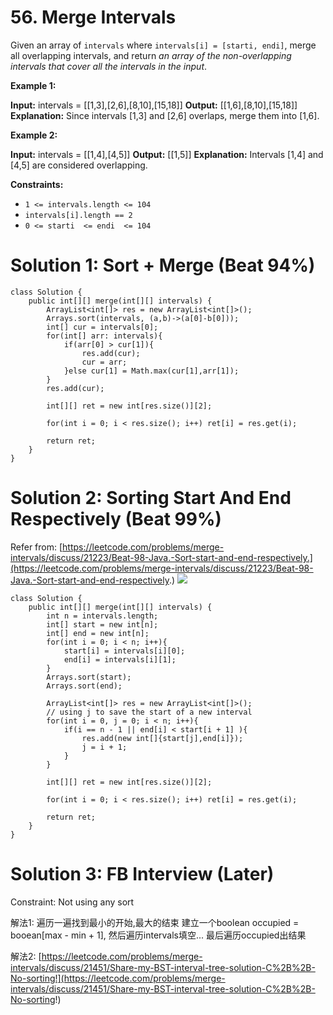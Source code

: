 # 56. Merge Intervals
Given an array of  `intervals` where  `intervals[i] = [starti, endi]`, merge all overlapping intervals, and return  _an array of the non-overlapping intervals that cover all the intervals in the input_.

**Example 1:**

**Input:** intervals = [[1,3],[2,6],[8,10],[15,18]]
**Output:** [[1,6],[8,10],[15,18]]
**Explanation:** Since intervals [1,3] and [2,6] overlaps, merge them into [1,6].

**Example 2:**

**Input:** intervals = [[1,4],[4,5]]
**Output:** [[1,5]]
**Explanation:** Intervals [1,4] and [4,5] are considered overlapping.

**Constraints:**

-   `1 <= intervals.length <= 104`
-   `intervals[i].length == 2`
-   `0 <= starti  <= endi  <= 104`

# Solution 1: Sort + Merge (Beat 94%)
```
class Solution {
    public int[][] merge(int[][] intervals) {
        ArrayList<int[]> res = new ArrayList<int[]>();
        Arrays.sort(intervals, (a,b)->(a[0]-b[0]));        
        int[] cur = intervals[0];
        for(int[] arr: intervals){
            if(arr[0] > cur[1]){
                res.add(cur);
                cur = arr;
            }else cur[1] = Math.max(cur[1],arr[1]);
        }
        res.add(cur);
        
        int[][] ret = new int[res.size()][2];
        
        for(int i = 0; i < res.size(); i++) ret[i] = res.get(i);
        
        return ret;
    }
}
```

# Solution 2: Sorting Start And End Respectively (Beat 99%)
Refer from: [https://leetcode.com/problems/merge-intervals/discuss/21223/Beat-98-Java.-Sort-start-and-end-respectively.](https://leetcode.com/problems/merge-intervals/discuss/21223/Beat-98-Java.-Sort-start-and-end-respectively.)
![](https://www.dropbox.com/s/40mmgsb710mqykt/Screenshot%202018-02-09%2018.43.49.png?raw=1)
```
class Solution {
    public int[][] merge(int[][] intervals) {
        int n = intervals.length;
        int[] start = new int[n];
        int[] end = new int[n];
        for(int i = 0; i < n; i++){
            start[i] = intervals[i][0];
            end[i] = intervals[i][1];
        }
        Arrays.sort(start);
        Arrays.sort(end);
        
        ArrayList<int[]> res = new ArrayList<int[]>();
        // using j to save the start of a new interval
        for(int i = 0, j = 0; i < n; i++){
            if(i == n - 1 || end[i] < start[i + 1] ){
                res.add(new int[]{start[j],end[i]});
                j = i + 1;
            }
        }
        
        int[][] ret = new int[res.size()][2];
        
        for(int i = 0; i < res.size(); i++) ret[i] = res.get(i);
        
        return ret;
    }
}
```

# Solution 3: FB Interview (Later)
Constraint: Not using any sort 

解法1: 遍历一遍找到最小的开始,最大的结束
建立一个boolean occupied = booean[max - min + 1], 然后遍历intervals填空...
最后遍历occupied出结果

解法2: [https://leetcode.com/problems/merge-intervals/discuss/21451/Share-my-BST-interval-tree-solution-C%2B%2B-No-sorting!](https://leetcode.com/problems/merge-intervals/discuss/21451/Share-my-BST-interval-tree-solution-C%2B%2B-No-sorting!)
